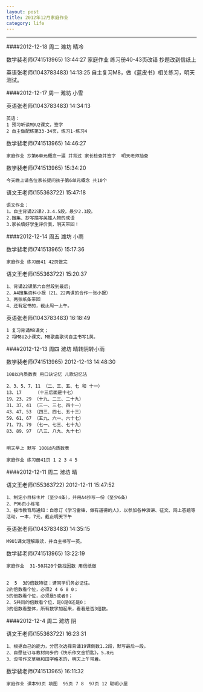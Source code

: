 ```yaml
---
layout: post
title: 2012年12月家庭作业
category: life
---
```



---

####2012-12-18  周二 潍坊 晴冷

数学裴老师(741513965) 13:44:27 
    家庭作业 练习册40-43页改错  抄题改到信纸上

英语张老师(1043783483) 14:13:25 
    自主复习M8，做《蓝皮书》相关练习，明天测试。

####2012-12-17  周一 潍坊 小雪

英语张老师(1043783483)  14:34:13
    
    英语：
    1 预习听读M9U2课文，签字
    2 自主做配练第33-34页，练习1-练习4

数学裴老师(741513965)  14:46:27
    
    家庭作业 抄第6单元概念一遍 并背过 家长检查并签字  明天老师抽查

数学裴老师(741513965)  15:34:20
    
    今天晚上请各位家长提问孩子第6单元概念 共10个

语文王老师(155363722)  15:47:18
    
    语文作业：
    1。自主背诵22课2.3.4.5段，最少2.3段。
    2.搜集、抄写描写英雄人物的成语
    3.家长填好学生评价表，明天带回！


####2012-12-14  周五 潍坊 小雨

数学裴老师(741513965)  15:17:36

    家庭作业 练习册41 42页做完 

语文王老师(155363722)  15:20:37

    1、背诵22课第六自然段到最后;
    2、A4搜集资料小报（21、22两课的合作一张小报）
    3、两张纸条带回
    4、还有定书的，截止周一上午。

英语张老师(1043783483)  16:18:49

    1 复习背诵M8课文；
    2 将M8U2小课文、M8歌曲歌词自主书写1英。


####2012-12-13  周四 潍坊 晴转阴转小雨

数学裴老师(741513965) 2012-12-13 14:48:30

    100以内质数表 用口诀记忆 儿歌记忆法   

    2、3、5、7、11 （二、三、五、七 和 十一）   
    13、17     （十三后面是十七）   
    19、23、29 （十九、二三、二十九）   
    31、37、41 （三一、三七、四十一）   
    43、47、53 （四三、四七、五十三）   
    59、61、67 （五九、六一、六十七）   
    71、73、79 （七一、七三、七十九）   
    83、89、97 （八三、八九、九十七） 


    明天早上 默写 100以内质数表
    
    家庭作业 练习册41页 1 2 3 4 5

####2012-12-11  周二 潍坊 晴

语文王老师(155363722) 2012-12-11 15:47:52

    1、制定小目标卡片（至少4条），并用A4抄写一份（至少6条）
    2、P96页小练笔
    3、接市教育局通知：自愿订《学习雷锋，做有道德的人》，以参加各种演讲、征文、网上答题等活动，一本，7元，截止明天下午

英语张老师(1043783483)  14:35:15

    M9U1课文理解跟读，并自主书写一英。
    
数学裴老师(741513965) 13:22:19 

    家庭作业  31-50共20个数找因数 用信纸做


    2  5  3的倍数特征：请同学们务必记住。
    2的倍数看个位，必须2 4 6 8 0； 
    5的倍数看个位，必须是5或者0；  
    2、5共同的倍数看个位，是0是0还是0；  
    3的倍数看整体，所有数字加起来，看看是否3倍数。
    


####2012-12-4  周二 潍坊 阴

语文王老师(155363722)  16:23:31

    1、根据自己的能力，分层次选择背诵19课倒数1.2段，默写最后一段。
    2、自愿征订与教材同步的《快乐作文金钥匙》，5.8元
    3、没带作文草稿和田字格本的，明天上午带着。

数学裴老师(741513965)  16:11:32

    家庭作业 课本93页 填图  95页 7 8  97页 12 聪明小屋
    
    
